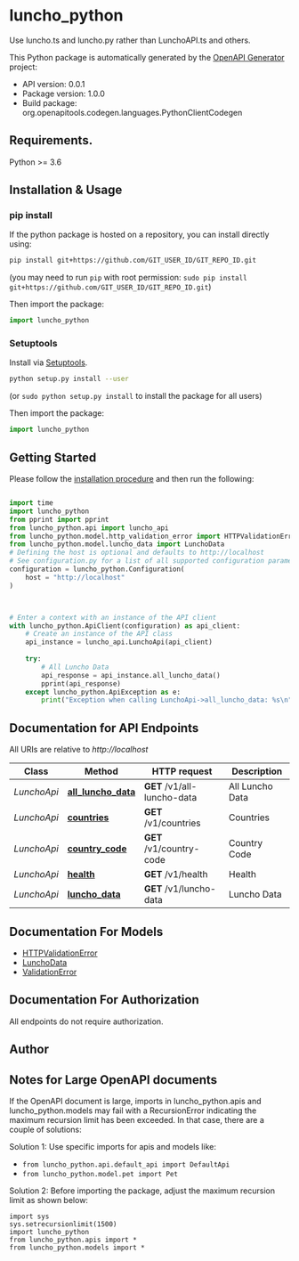 # luncho_python
Use luncho.ts and luncho.py rather than LunchoAPI.ts and others.

This Python package is automatically generated by the [OpenAPI Generator](https://openapi-generator.tech) project:

- API version: 0.0.1
- Package version: 1.0.0
- Build package: org.openapitools.codegen.languages.PythonClientCodegen

## Requirements.

Python >= 3.6

## Installation & Usage
### pip install

If the python package is hosted on a repository, you can install directly using:

```sh
pip install git+https://github.com/GIT_USER_ID/GIT_REPO_ID.git
```
(you may need to run `pip` with root permission: `sudo pip install git+https://github.com/GIT_USER_ID/GIT_REPO_ID.git`)

Then import the package:
```python
import luncho_python
```

### Setuptools

Install via [Setuptools](http://pypi.python.org/pypi/setuptools).

```sh
python setup.py install --user
```
(or `sudo python setup.py install` to install the package for all users)

Then import the package:
```python
import luncho_python
```

## Getting Started

Please follow the [installation procedure](#installation--usage) and then run the following:

```python

import time
import luncho_python
from pprint import pprint
from luncho_python.api import luncho_api
from luncho_python.model.http_validation_error import HTTPValidationError
from luncho_python.model.luncho_data import LunchoData
# Defining the host is optional and defaults to http://localhost
# See configuration.py for a list of all supported configuration parameters.
configuration = luncho_python.Configuration(
    host = "http://localhost"
)



# Enter a context with an instance of the API client
with luncho_python.ApiClient(configuration) as api_client:
    # Create an instance of the API class
    api_instance = luncho_api.LunchoApi(api_client)
    
    try:
        # All Luncho Data
        api_response = api_instance.all_luncho_data()
        pprint(api_response)
    except luncho_python.ApiException as e:
        print("Exception when calling LunchoApi->all_luncho_data: %s\n" % e)
```

## Documentation for API Endpoints

All URIs are relative to *http://localhost*

Class | Method | HTTP request | Description
------------ | ------------- | ------------- | -------------
*LunchoApi* | [**all_luncho_data**](docs/LunchoApi.md#all_luncho_data) | **GET** /v1/all-luncho-data | All Luncho Data
*LunchoApi* | [**countries**](docs/LunchoApi.md#countries) | **GET** /v1/countries | Countries
*LunchoApi* | [**country_code**](docs/LunchoApi.md#country_code) | **GET** /v1/country-code | Country Code
*LunchoApi* | [**health**](docs/LunchoApi.md#health) | **GET** /v1/health | Health
*LunchoApi* | [**luncho_data**](docs/LunchoApi.md#luncho_data) | **GET** /v1/luncho-data | Luncho Data


## Documentation For Models

 - [HTTPValidationError](docs/HTTPValidationError.md)
 - [LunchoData](docs/LunchoData.md)
 - [ValidationError](docs/ValidationError.md)


## Documentation For Authorization

 All endpoints do not require authorization.

## Author




## Notes for Large OpenAPI documents
If the OpenAPI document is large, imports in luncho_python.apis and luncho_python.models may fail with a
RecursionError indicating the maximum recursion limit has been exceeded. In that case, there are a couple of solutions:

Solution 1:
Use specific imports for apis and models like:
- `from luncho_python.api.default_api import DefaultApi`
- `from luncho_python.model.pet import Pet`

Solution 2:
Before importing the package, adjust the maximum recursion limit as shown below:
```
import sys
sys.setrecursionlimit(1500)
import luncho_python
from luncho_python.apis import *
from luncho_python.models import *
```

